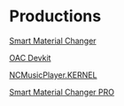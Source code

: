# Productions

[Smart Material Changer](Smart%20Material%20Changer/)

[OAC Devkit](OAC%20Devkit/)

[NCMusicPlayer.KERNEL](NCMusicPlayer.KERNEL/)

[Smart Material Changer PRO](Smart%20Material%20Changer%20PRO/)
